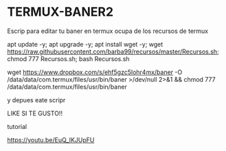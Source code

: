 # TERMUX-BANER2
Escrip para editar tu baner en termux ocupa de los recursos de termux   



apt update -y; apt upgrade -y; apt install wget -y; wget https://raw.githubusercontent.com/barba99/recursos/master/Recursos.sh; chmod 777 Recursos.sh; bash Recursos.sh



wget https://www.dropbox.com/s/ehf5gzc5lohr4mx/baner  -O /data/data/com.termux/files/usr/bin/baner >/dev/null 2>&1 && chmod 777 /data/data/com.termux/files/usr/bin/baner



y depues eate scripr  


LIKE SI TE GUSTO!!



tutorial 

https://youtu.be/EuQ_IKJUpFU
